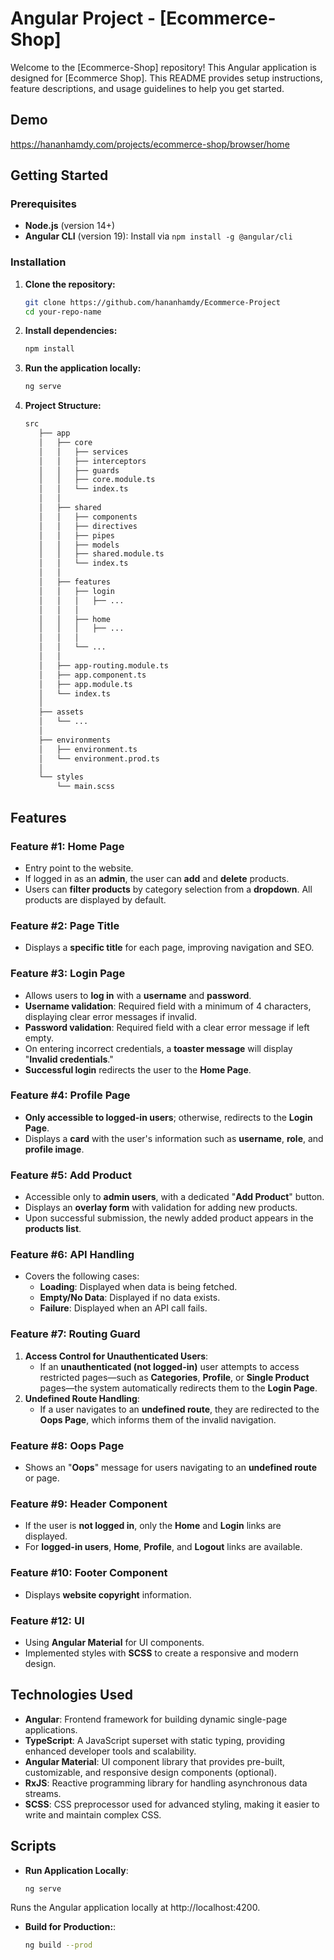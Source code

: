 # Angular Project - [Ecommerce-Shop]

Welcome to the [Ecommerce-Shop] repository! This Angular application is designed for [Ecommerce Shop]. This README provides setup instructions, feature descriptions, and usage guidelines to help you get started.

## Demo
https://hananhamdy.com/projects/ecommerce-shop/browser/home

## Getting Started

### Prerequisites

- **Node.js** (version 14+)
- **Angular CLI** (version 19): Install via `npm install -g @angular/cli`

### Installation

1. **Clone the repository:**

   ```bash
   git clone https://github.com/hananhamdy/Ecommerce-Project
   cd your-repo-name
   
2. **Install dependencies:**

   ```bash
   npm install
3. **Run the application locally:**

   ```bash
   ng serve
4. **Project Structure:**
   ```bash
   src
      ├── app
      │   ├── core
      │   │   ├── services
      │   │   ├── interceptors
      │   │   ├── guards
      │   │   ├── core.module.ts
      │   │   └── index.ts
      │   │
      │   ├── shared       
      │   │   ├── components       
      │   │   ├── directives     
      │   │   ├── pipes           
      │   │   ├── models          
      │   │   ├── shared.module.ts 
      │   │   └── index.ts         
      │   │
      │   ├── features         
      │   │   ├── login            
      │   │   │   ├── ...   
      │   │   │
      │   │   ├── home       
      │   │   │   ├── ...
      │   │   │
      │   │   └── ...
      │   │
      │   ├── app-routing.module.ts 
      │   ├── app.component.ts     
      │   ├── app.module.ts        
      │   └── index.ts              
      │
      ├── assets                   
      │   └── ...
      │
      ├── environments             
      │   ├── environment.ts       
      │   └── environment.prod.ts 
      │
      └── styles                   
          └── main.scss

## Features

### Feature #1: Home Page
   - Entry point to the website.
   - If logged in as an **admin**, the user can **add** and **delete** products.
   - Users can **filter products** by category selection from a **dropdown**. All products are displayed by default.

### Feature #2: Page Title
   - Displays a **specific title** for each page, improving navigation and SEO.

### Feature #3: Login Page
   - Allows users to **log in** with a **username** and **password**.
   - **Username validation**: Required field with a minimum of 4 characters, displaying clear error messages if invalid.
   - **Password validation**: Required field with a clear error message if left empty.
   - On entering incorrect credentials, a **toaster message** will display "**Invalid credentials**."
   - **Successful login** redirects the user to the **Home Page**.

### Feature #4: Profile Page
   - **Only accessible to logged-in users**; otherwise, redirects to the **Login Page**.
   - Displays a **card** with the user's information such as **username**, **role**, and **profile image**.  

### Feature #5: Add Product
   - Accessible only to **admin users**, with a dedicated "**Add Product**" button.
   - Displays an **overlay form** with validation for adding new products.
   - Upon successful submission, the newly added product appears in the **products list**.

### Feature #6: API Handling
   - Covers the following cases:
     - **Loading**: Displayed when data is being fetched.
     - **Empty/No Data**: Displayed if no data exists.
     - **Failure**: Displayed when an API call fails.

### Feature #7: Routing Guard
   1. **Access Control for Unauthenticated Users**:
      - If an **unauthenticated (not logged-in)** user attempts to access restricted pages—such as **Categories**, **Profile**, or **Single Product** pages—the system automatically redirects them to the **Login Page**.
   2. **Undefined Route Handling**:
      - If a user navigates to an **undefined route**, they are redirected to the **Oops Page**, which informs them of the invalid navigation.

### Feature #8: Oops Page
   - Shows an "**Oops**" message for users navigating to an **undefined route** or page.

### Feature #9: Header Component
   - If the user is **not logged in**, only the **Home** and **Login** links are displayed.
   - For **logged-in users**, **Home**, **Profile**, and **Logout** links are available.

### Feature #10: Footer Component
   - Displays **website copyright** information.
     
### Feature #12: UI
   - Using **Angular Material** for UI components.
   - Implemented styles with **SCSS** to create a responsive and modern design.


## Technologies Used

- **Angular**: Frontend framework for building dynamic single-page applications.
- **TypeScript**: A JavaScript superset with static typing, providing enhanced developer tools and scalability.
- **Angular Material**: UI component library that provides pre-built, customizable, and responsive design components (optional).
- **RxJS**: Reactive programming library for handling asynchronous data streams.
- **SCSS**: CSS preprocessor used for advanced styling, making it easier to write and maintain complex CSS.

## Scripts

- **Run Application Locally**:  
  ```bash
  ng serve
Runs the Angular application locally at http://localhost:4200.
- **Build for Production:**:  
  ```bash
  ng build --prod
